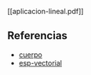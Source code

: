 [[aplicacion-lineal.pdf]]

## Referencias
- [cuerpo](./cuerpo.md)
- [esp-vectorial](./esp-vectorial.md)
